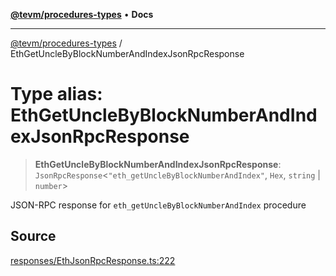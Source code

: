 [**@tevm/procedures-types**](../README.md) • **Docs**

***

[@tevm/procedures-types](../globals.md) / EthGetUncleByBlockNumberAndIndexJsonRpcResponse

# Type alias: EthGetUncleByBlockNumberAndIndexJsonRpcResponse

> **EthGetUncleByBlockNumberAndIndexJsonRpcResponse**: `JsonRpcResponse`\<`"eth_getUncleByBlockNumberAndIndex"`, `Hex`, `string` \| `number`\>

JSON-RPC response for `eth_getUncleByBlockNumberAndIndex` procedure

## Source

[responses/EthJsonRpcResponse.ts:222](https://github.com/evmts/tevm-monorepo/blob/main/packages/procedures-types/src/responses/EthJsonRpcResponse.ts#L222)
